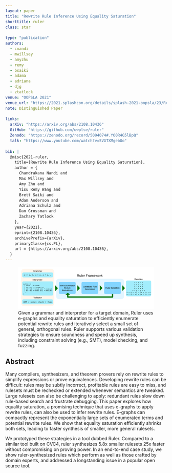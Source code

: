 ```yaml
---
layout: paper
title: "Rewrite Rule Inference Using Equality Saturation"
shorttitle: ruler
class: star

type: "publication"
authors:
  - cnandi
  - mwillsey
  - amyzhu
  - remy
  - bsaiki
  - adama
  - adriana
  - djg
  - ztatlock
venue: "OOPSLA 2021"
venue_url: "https://2021.splashcon.org/details/splash-2021-oopsla/23/Rewrite-Rule-Inference-Using-Equality-Saturation"
note: Distinguished Paper

links:
  arXiv: "https://arxiv.org/abs/2108.10436"
  GitHub: "https://github.com/uwplse/ruler"
  Zenodo: "https://zenodo.org/record/5094074#.YO0R4G5lBpQ"
  talk: "https://www.youtube.com/watch?v=5VGTXMgebOo"

bib: |
  @misc{2021-ruler,
    title={Rewrite Rule Inference Using Equality Saturation},
    author = {
      Chandrakana Nandi and
      Max Willsey and
      Amy Zhu and
      Yisu Remy Wang and
      Brett Saiki and
      Adam Anderson and
      Adriana Schulz and
      Dan Grossman and
      Zachary Tatlock
    },
    year={2021},
    eprint={2108.10436},
    archivePrefix={arXiv},
    primaryClass={cs.PL},
    url = {https://arxiv.org/abs/2108.10436},
  }
---
```


<figure class="fullwidth">
  <img src="/assets/ruler-overview.png">
  <figcaption>
  Given a grammar and interpreter for a target domain, Ruler uses e-graphs and
  equality saturation to efficiently enumerate potential rewrite rules and iteratively select a small set of general,
  orthogonal rules.
  Ruler supports various validation strategies to ensure soundness and speed up synthesis,
  including constraint solving (e.g., SMT), model checking, and fuzzing.
  </figcaption>
</figure>

## Abstract

Many compilers, synthesizers, and theorem provers rely on rewrite
rules to simplify expressions or prove equivalences. Developing
rewrite rules can be difficult: rules may be subtly incorrect,
profitable rules are easy to miss, and rulesets must be rechecked or
extended whenever semantics are tweaked. Large rulesets can also be
challenging to apply: redundant rules slow down rule-based search and
frustrate debugging. This paper explores how equality saturation, a
promising technique that uses e-graphs to apply rewrite rules, can
also be used to infer rewrite rules. E-graphs can compactly represent
the exponentially large sets of enumerated terms and potential rewrite
rules. We show that equality saturation efficiently shrinks both sets,
leading to faster synthesis of smaller, more general rulesets.

We prototyped these strategies in a tool dubbed Ruler. Compared to a
similar tool built on CVC4, ruler synthesizes 5.8x smaller rulesets
25x faster without compromising on proving power. In an end-to-end
case study, we show ruler-synthesized rules which perform as well as
those crafted by domain experts, and addressed a longstanding issue in
a popular open source tool.
